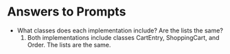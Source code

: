 # Answers to Prompts
- What classes does each implementation include? Are the lists the same?
    1. Both implementations include classes CartEntry, ShoppingCart, and Order. The lists are the same.